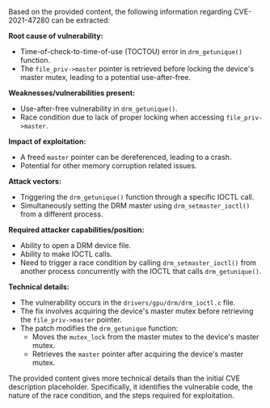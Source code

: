Based on the provided content, the following information regarding CVE-2021-47280 can be extracted:

**Root cause of vulnerability:**
- Time-of-check-to-time-of-use (TOCTOU) error in `drm_getunique()` function.
- The `file_priv->master` pointer is retrieved before locking the device's master mutex, leading to a potential use-after-free.

**Weaknesses/vulnerabilities present:**
- Use-after-free vulnerability in `drm_getunique()`.
- Race condition due to lack of proper locking when accessing `file_priv->master`.

**Impact of exploitation:**
- A freed `master` pointer can be dereferenced, leading to a crash.
- Potential for other memory corruption related issues.

**Attack vectors:**
- Triggering the `drm_getunique()` function through a specific IOCTL call.
- Simultaneously setting the DRM master using `drm_setmaster_ioctl()` from a different process.

**Required attacker capabilities/position:**
- Ability to open a DRM device file.
- Ability to make IOCTL calls.
- Need to trigger a race condition by calling `drm_setmaster_ioctl()` from another process concurrently with the IOCTL that calls `drm_getunique()`.

**Technical details:**
- The vulnerability occurs in the `drivers/gpu/drm/drm_ioctl.c` file.
- The fix involves acquiring the device's master mutex before retrieving the `file_priv->master` pointer.
- The patch modifies the `drm_getunique` function:
    - Moves the `mutex_lock` from the master mutex to the device's master mutex.
    - Retrieves the `master` pointer after acquiring the device's master mutex.

The provided content gives more technical details than the initial CVE description placeholder. Specifically, it identifies the vulnerable code, the nature of the race condition, and the steps required for exploitation.